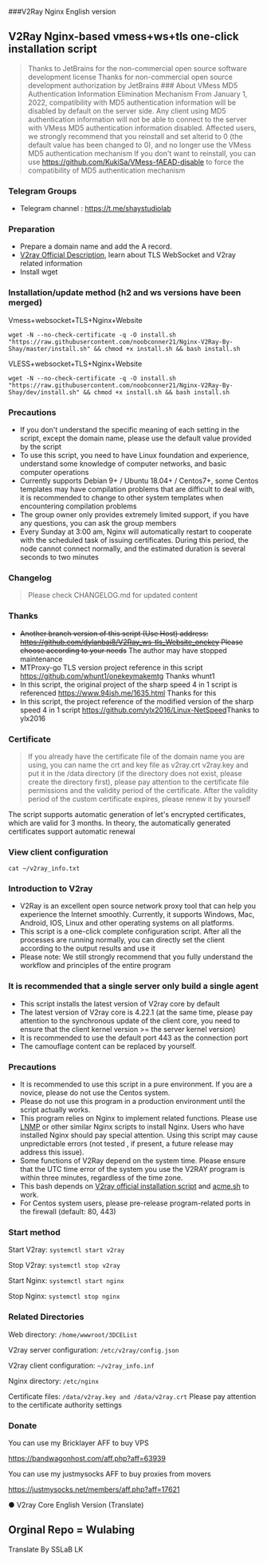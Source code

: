 ###V2Ray Nginx English version

## V2Ray Nginx-based vmess+ws+tls one-click installation script
> Thanks to JetBrains for the non-commercial open source software development license
> Thanks for non-commercial open source development authorization by JetBrains ### About VMess MD5 Authentication Information Elimination Mechanism
> From January 1, 2022, compatibility with MD5 authentication information will be disabled by default on the server side. Any client using MD5 authentication information will not be able to connect to the server with VMess MD5 authentication information disabled. Affected users, we strongly recommend that you reinstall and set alterid to 0 (the default value has been changed to 0), and no longer use the VMess MD5 authentication mechanism If you don't want to reinstall, you can use https://github.com/KukiSa/VMess-fAEAD-disable to force the compatibility of MD5 authentication mechanism

### Telegram Groups
 * Telegram channel : https://t.me/shaystudiolab

### Preparation
 * Prepare a domain name and add the A record.
 * [V2ray Official Description](https://www.v2ray.com/), learn about TLS WebSocket and V2ray related information
 * Install wget

### Installation/update method (h2 and ws versions have been merged)
 Vmess+websocket+TLS+Nginx+Website
 ```
 wget -N --no-check-certificate -q -O install.sh "https://raw.githubusercontent.com/noobconner21/Nginx-V2Ray-By-Shay/master/install.sh" && chmod +x install.sh && bash install.sh
 ```

VLESS+websocket+TLS+Nginx+Website
```
wget -N --no-check-certificate -q -O install.sh "https://raw.githubusercontent.com/noobconner21/Nginx-V2Ray-By-Shay/dev/install.sh" && chmod +x install.sh && bash install.sh
```

### Precautions
 * If you don't understand the specific meaning of each setting in the script, except the domain name, please use the default value provided by the script
 * To use this script, you need to have Linux foundation and experience, understand some knowledge of computer networks, and basic computer operations
 * Currently supports Debian 9+ / Ubuntu 18.04+ / Centos7+, some Centos templates may have compilation problems that are difficult to deal with, it is recommended to change to other system templates when encountering compilation problems
 * The group owner only provides extremely limited support, if you have any questions, you can ask the group members
 * Every Sunday at 3:00 am, Nginx will automatically restart to cooperate with the scheduled task of issuing certificates. During this period, the node cannot connect normally, and the estimated duration is several seconds to two minutes

### Changelog
 > Please check CHANGELOG.md for updated content

 ### Thanks
 * ~~Another branch version of this script (Use Host) address: https://github.com/dylanbai8/V2Ray_ws-tls_Website_onekey Please choose according to your needs~~ The author may have stopped maintenance
 * MTProxy-go TLS version project reference in this script https://github.com/whunt1/onekeymakemtg Thanks whunt1
 * In this script, the original project of the sharp speed 4 in 1 script is referenced https://www.94ish.me/1635.html Thanks for this
 * In this script, the project reference of the modified version of the sharp speed 4 in 1 script https://github.com/ylx2016/Linux-NetSpeed ​​Thanks to ylx2016

### Certificate
 > If you already have the certificate file of the domain name you are using, you can name the crt and key file as v2ray.crt v2ray.key and put it in the /data directory (if the directory does not exist, please create the directory first), please pay attention to the certificate file permissions  and the validity period of the certificate. After the validity period of the custom certificate expires, please renew it by yourself

The script supports automatic generation of let's encrypted certificates, which are valid for 3 months. In theory, the automatically generated certificates support automatic renewal

 ### View client configuration
 `cat ~/v2ray_info.txt`

 ### Introduction to V2ray

 * V2Ray is an excellent open source network proxy tool that can help you experience the Internet smoothly. Currently, it supports Windows, Mac, Android, IOS, Linux and other operating systems on all platforms.
 * This script is a one-click complete configuration script. After all the processes are running normally, you can directly set the client according to the output results and use it
 * Please note: We still strongly recommend that you fully understand the workflow and principles of the entire program

### It is recommended that a single server only build a single agent
 * This script installs the latest version of V2ray core by default
 * The latest version of V2ray core is 4.22.1 (at the same time, please pay attention to the synchronous update of the client core, you need to ensure that the client kernel version >= the server kernel version)
 * It is recommended to use the default port 443 as the connection port
 * The camouflage content can be replaced by yourself.

 ### Precautions
 * It is recommended to use this script in a pure environment. If you are a novice, please do not use the Centos system.
 * Please do not use this program in a production environment until the script actually works.
 * This program relies on Nginx to implement related functions. Please use [LNMP](https://lnmp.org) or other similar Nginx scripts to install Nginx. Users who have installed Nginx should pay special attention. Using this script may cause unpredictable errors (not tested  , if present, a future release may address this issue).
 * Some functions of V2Ray depend on the system time. Please ensure that the UTC time error of the system you use the V2RAY program is within three minutes, regardless of the time zone.
 * This bash depends on [V2ray official installation script](https://install.direct/go.sh) and [acme.sh](https://github.com/Neilpang/acme.sh) to work.
 * For Centos system users, please pre-release program-related ports in the firewall (default: 80, 443)


### Start method

 Start V2ray: `systemctl start v2ray`

 Stop V2ray: `systemctl stop v2ray`

 Start Nginx: `systemctl start nginx`

 Stop Nginx: `systemctl stop nginx`

 ### Related Directories

 Web directory: `/home/wwwroot/3DCEList`

 V2ray server configuration: `/etc/v2ray/config.json`

 V2ray client configuration: `~/v2ray_info.inf`

 Nginx directory: `/etc/nginx`

 Certificate files: `/data/v2ray.key and /data/v2ray.crt` Please pay attention to the certificate authority settings

 ### Donate

 You can use my Bricklayer AFF to buy VPS

 https://bandwagonhost.com/aff.php?aff=63939

 You can use my justmysocks AFF to buy proxies from movers

 https://justmysocks.net/members/aff.php?aff=17621
 
 
● V2ray Core English Version (Translate)
 
 
## Orginal Repo = Wulabing

Translate By SSLaB LK



